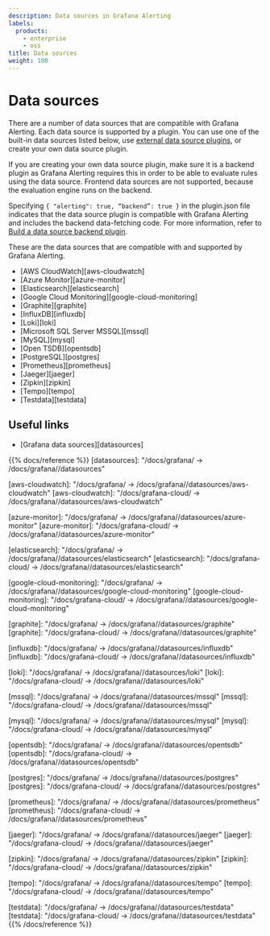 ```yaml
---
description: Data sources in Grafana Alerting
labels:
  products:
    - enterprise
    - oss
title: Data sources
weight: 100
---
```


# Data sources

There are a number of data sources that are compatible with Grafana Alerting. Each data source is supported by a plugin. You can use one of the built-in data sources listed below, use [external data source plugins](/grafana/plugins/?type=datasource), or create your own data source plugin.

If you are creating your own data source plugin, make sure it is a backend plugin as Grafana Alerting requires this in order to be able to evaluate rules using the data source. Frontend data sources are not supported, because the evaluation engine runs on the backend.

Specifying `{ "alerting": true, “backend”: true }` in the plugin.json file indicates that the data source plugin is compatible with Grafana Alerting and includes the backend data-fetching code. For more information, refer to [Build a data source backend plugin](/tutorials/build-a-data-source-backend-plugin/).

These are the data sources that are compatible with and supported by Grafana Alerting.

- [AWS CloudWatch][aws-cloudwatch]
- [Azure Monitor][azure-monitor]
- [Elasticsearch][elasticsearch]
- [Google Cloud Monitoring][google-cloud-monitoring]
- [Graphite][graphite]
- [InfluxDB][influxdb]
- [Loki][loki]
- [Microsoft SQL Server MSSQL][mssql]
- [MySQL][mysql]
- [Open TSDB][opentsdb]
- [PostgreSQL][postgres]
- [Prometheus][prometheus]
- [Jaeger][jaeger]
- [Zipkin][zipkin]
- [Tempo][tempo]
- [Testdata][testdata]

## Useful links

- [Grafana data sources][datasources]

{{% docs/reference %}}
[datasources]: "/docs/grafana/ -> /docs/grafana/<GRAFANA VERSION>/datasources"

[aws-cloudwatch]: "/docs/grafana/ -> /docs/grafana/<GRAFANA VERSION>/datasources/aws-cloudwatch"
[aws-cloudwatch]: "/docs/grafana-cloud/ -> /docs/grafana/<GRAFANA VERSION>/datasources/aws-cloudwatch"

[azure-monitor]: "/docs/grafana/ -> /docs/grafana/<GRAFANA VERSION>/datasources/azure-monitor"
[azure-monitor]: "/docs/grafana-cloud/ -> /docs/grafana/<GRAFANA VERSION>/datasources/azure-monitor"

[elasticsearch]: "/docs/grafana/ -> /docs/grafana/<GRAFANA VERSION>/datasources/elasticsearch"
[elasticsearch]: "/docs/grafana-cloud/ -> /docs/grafana/<GRAFANA VERSION>/datasources/elasticsearch"

[google-cloud-monitoring]: "/docs/grafana/ -> /docs/grafana/<GRAFANA VERSION>/datasources/google-cloud-monitoring"
[google-cloud-monitoring]: "/docs/grafana-cloud/ -> /docs/grafana/<GRAFANA VERSION>/datasources/google-cloud-monitoring"

[graphite]: "/docs/grafana/ -> /docs/grafana/<GRAFANA VERSION>/datasources/graphite"
[graphite]: "/docs/grafana-cloud/ -> /docs/grafana/<GRAFANA VERSION>/datasources/graphite"

[influxdb]: "/docs/grafana/ -> /docs/grafana/<GRAFANA VERSION>/datasources/influxdb"
[influxdb]: "/docs/grafana-cloud/ -> /docs/grafana/<GRAFANA VERSION>/datasources/influxdb"

[loki]: "/docs/grafana/ -> /docs/grafana/<GRAFANA VERSION>/datasources/loki"
[loki]: "/docs/grafana-cloud/ -> /docs/grafana/<GRAFANA VERSION>/datasources/loki"

[mssql]: "/docs/grafana/ -> /docs/grafana/<GRAFANA VERSION>/datasources/mssql"
[mssql]: "/docs/grafana-cloud/ -> /docs/grafana/<GRAFANA VERSION>/datasources/mssql"

[mysql]: "/docs/grafana/ -> /docs/grafana/<GRAFANA VERSION>/datasources/mysql"
[mysql]: "/docs/grafana-cloud/ -> /docs/grafana/<GRAFANA VERSION>/datasources/mysql"

[opentsdb]: "/docs/grafana/ -> /docs/grafana/<GRAFANA VERSION>/datasources/opentsdb"
[opentsdb]: "/docs/grafana-cloud/ -> /docs/grafana/<GRAFANA VERSION>/datasources/opentsdb"

[postgres]: "/docs/grafana/ -> /docs/grafana/<GRAFANA VERSION>/datasources/postgres"
[postgres]: "/docs/grafana-cloud/ -> /docs/grafana/<GRAFANA VERSION>/datasources/postgres"

[prometheus]: "/docs/grafana/ -> /docs/grafana/<GRAFANA VERSION>/datasources/prometheus"
[prometheus]: "/docs/grafana-cloud/ -> /docs/grafana/<GRAFANA VERSION>/datasources/prometheus"

[jaeger]: "/docs/grafana/ -> /docs/grafana/<GRAFANA VERSION>/datasources/jaeger"
[jaeger]: "/docs/grafana-cloud/ -> /docs/grafana/<GRAFANA VERSION>/datasources/jaeger"

[zipkin]: "/docs/grafana/ -> /docs/grafana/<GRAFANA VERSION>/datasources/zipkin"
[zipkin]: "/docs/grafana-cloud/ -> /docs/grafana/<GRAFANA VERSION>/datasources/zipkin"

[tempo]: "/docs/grafana/ -> /docs/grafana/<GRAFANA VERSION>/datasources/tempo"
[tempo]: "/docs/grafana-cloud/ -> /docs/grafana/<GRAFANA VERSION>/datasources/tempo"

[testdata]: "/docs/grafana/ -> /docs/grafana/<GRAFANA VERSION>/datasources/testdata"
[testdata]: "/docs/grafana-cloud/ -> /docs/grafana/<GRAFANA VERSION>/datasources/testdata"
{{% /docs/reference %}}
